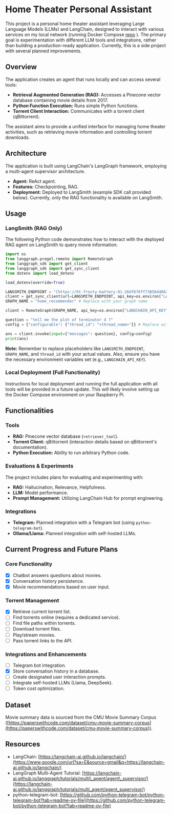 
# Home Theater Personal Assistant

This project is a personal home theater assistant leveraging Large Language Models (LLMs) and LangChain, designed to interact with various services on my local network (running Docker Compose [repo](https://github.com/Elisarchod/stack](https://github.com/Elisarchod/stack/blob/main/archie/media-compose.yml))
 ).  The primary goal is experimentation with different LLM tools and integrations, rather than building a production-ready application.  Currently, this is a side project with several planned improvements.

## Overview

The application creates an agent that runs locally and can access several tools:

*   **Retrieval Augmented Generation (RAG):** Accesses a Pinecone vector database containing movie details from 2017.
*   **Python Function Execution:** Runs simple Python functions.
*   **Torrent Client Interaction:** Communicates with a torrent client (qBittorrent).

The assistant aims to provide a unified interface for managing home theater activities, such as retrieving movie information and controlling torrent downloads.

## Architecture

The application is built using LangChain's LangGraph framework, employing a multi-agent supervisor architecture.

*   **Agent:** ReAct agent.
*   **Features:** Checkpointing, RAG.
*   **Deployment:** Deployed to LangSmith (example SDK call provided below).  Currently, only the RAG functionality is available on LangSmith.

## Usage

### LangSmith (RAG Only)

The following Python code demonstrates how to interact with the deployed RAG agent on LangSmith to query movie information:

```python
import os
from langgraph.pregel.remote import RemoteGraph
from langgraph_sdk import get_client
from langgraph_sdk import get_sync_client
from dotenv import load_dotenv

load_dotenv(override=True)

LANGSMITH_ENDPOINT = "[https://ht-frosty-battery-91-26df676ff73856d48624516684b654c1.us.langgraph.app](https://ht-frosty-battery-91-26df676ff73856d48624516684b654c1.us.langgraph.app)" # Replace with your endpoint
client = get_sync_client(url=LANGSMITH_ENDPOINT, api_key=os.environ["LANGCHAIN_API_KEY"])
GRAPH_NAME = "home_recommender" # Replace with your graph name

client = RemoteGraph(GRAPH_NAME, api_key=os.environ["LANGCHAIN_API_KEY"], url=LANGSMITH_ENDPOINT)

question = "tell me the plot of terminator 4 ?"
config = {"configurable": {"thread_id": "<thread_name>"}} # Replace with a thread ID

ans = client.invoke(input={"messages": question}, config=config)
print(ans)
````

**Note:**  Remember to replace placeholders like `LANGSMITH_ENDPOINT`, `GRAPH_NAME`, and `thread_id` with your actual values.  Also, ensure you have the necessary environment variables set (e.g., `LANGCHAIN_API_KEY`).

### Local Deployment (Full Functionality)

Instructions for local deployment and running the full application with all tools will be provided in a future update.  This will likely involve setting up the Docker Compose environment on your Raspberry Pi.

## Functionalities

### Tools

  * **RAG:** Pinecone vector database (`retriever_tool`).
  * **Torrent Client:** qBittorrent (interaction details based on qBittorrent's documentation).
  * **Python Execution:**  Ability to run arbitrary Python code.

### Evaluations & Experiments

The project includes plans for evaluating and experimenting with:

  * **RAG:** Hallucination, Relevance, Helpfulness.
  * **LLM:** Model performance.
  * **Prompt Management:** Utilizing LangChain Hub for prompt engineering.

### Integrations

  * **Telegram:** Planned integration with a Telegram bot (using `python-telegram-bot`).
  * **Ollama/Llama:** Planned integration with self-hosted LLMs.

## Current Progress and Future Plans

### Core Functionality

  * [x] Chatbot answers questions about movies.
  * [x] Conversation history persistence.
  * [x] Movie recommendations based on user input.

### Torrent Management

  * [x] Retrieve current torrent list.
  * [ ] Find torrents online (requires a dedicated service).
  * [ ] Find file paths within torrents.
  * [ ] Download torrent files.
  * [ ] Play/stream movies.
  * [ ] Pass torrent links to the API.

### Integrations and Enhancements

  * [ ] Telegram bot integration.
  * [x] Store conversation history in a database.
  * [ ] Create designated user interaction prompts.
  * [ ] Integrate self-hosted LLMs (Llama, DeepSeek).
  * [ ] Token cost optimization.

## Dataset

Movie summary data is sourced from the CMU Movie Summary Corpus ([https://paperswithcode.com/dataset/cmu-movie-summary-corpus](https://paperswithcode.com/dataset/cmu-movie-summary-corpus)).

## Resources

  * LangChain: [https://langchain-ai.github.io/langchain/](https://www.google.com/url?sa=E&source=gmail&q=https://langchain-ai.github.io/langchain/)
  * LangGraph Multi-Agent Tutorial: [https://langchain-ai.github.io/langgraph/tutorials/multi\_agent/agent\_supervisor/](https://langchain-ai.github.io/langgraph/tutorials/multi_agent/agent_supervisor/)
  * python-telegram-bot: [https://github.com/python-telegram-bot/python-telegram-bot?tab=readme-ov-file](https://github.com/python-telegram-bot/python-telegram-bot?tab=readme-ov-file)

<!-- end list -->


